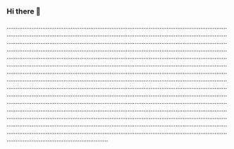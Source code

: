 ### Hi there 👋

.............................................................................................................................................................................................................................................................................................................................................................................................................................................................................................................................................................................................................................................................................................................................................................................................................................................................................................................................................................................................................................................................................................................................................................................................................................................................................................................................................................................................................................................................................................................................................................................................................................................................................................................................................................................................................................................................................................................................................................................................